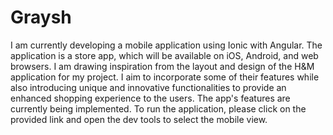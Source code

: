 # Graysh 

I am currently developing a mobile application using Ionic with Angular. The application is a store app, which will be available on iOS, Android, and web browsers. I am drawing inspiration from the layout and design of the H&M application for my project. I aim to incorporate some of their features while also introducing unique and innovative functionalities to provide an enhanced shopping experience to the users. The app's features are currently being implemented. To run the application, please click on the provided link and open the dev tools to select the mobile view.
